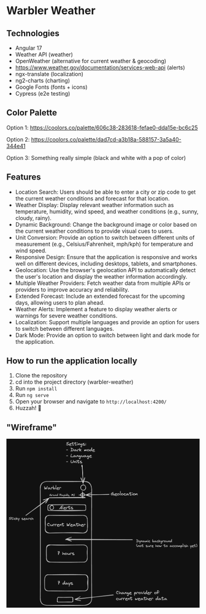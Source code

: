 # Warbler Weather

## Technologies

- Angular 17
- Weather API (weather)
- OpenWeather (alternative for current weather & geocoding)
- https://www.weather.gov/documentation/services-web-api (alerts)
- ngx-translate (localization)
- ng2-charts (charting)
- Google Fonts (fonts + icons)
- Cypress (e2e testing)

## Color Palette

Option 1: https://coolors.co/palette/606c38-283618-fefae0-dda15e-bc6c25

Option 2: https://coolors.co/palette/dad7cd-a3b18a-588157-3a5a40-344e41

Option 3: Something really simple (black and white with a pop of color)

## Features

- Location Search: Users should be able to enter a city or zip code to get the current weather conditions and forecast for that location.
- Weather Display: Display relevant weather information such as temperature, humidity, wind speed, and weather conditions (e.g., sunny, cloudy, rainy).
- Dynamic Background: Change the background image or color based on the current weather conditions to provide visual cues to users.
- Unit Conversion: Provide an option to switch between different units of measurement (e.g., Celsius/Fahrenheit, mph/kph) for temperature and wind speed.
- Responsive Design: Ensure that the application is responsive and works well on different devices, including desktops, tablets, and smartphones.
- Geolocation: Use the browser's geolocation API to automatically detect the user's location and display the weather information accordingly.
- Multiple Weather Providers: Fetch weather data from multiple APIs or providers to improve accuracy and reliability.
- Extended Forecast: Include an extended forecast for the upcoming days, allowing users to plan ahead.
- Weather Alerts: Implement a feature to display weather alerts or warnings for severe weather conditions.
- Localization: Support multiple languages and provide an option for users to switch between different languages.
- Dark Mode: Provide an option to switch between light and dark mode for the application.

## How to run the application locally

1. Clone the repository
2. cd into the project directory (warbler-weather)
3. Run `npm install`
4. Run `ng serve`
5. Open your browser and navigate to `http://localhost:4200/`
6. Huzzah! 🎉

## "Wireframe"

![wireframe image](wireframe.png)
